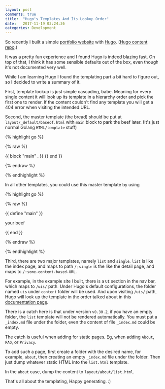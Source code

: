 ```yaml
---
layout: post
comments: true
title:  "Hugo's Templates And Its Lookup Order"
date:   2017-11-19 03:24:36
categories: Development
---
```


So recently I built a simple [portfolio website](https://toniachen.com/) with [Hugo](http://gohugo.io/). ([Hugo content repo](https://github.com/bobintornado/toniachen-hugo).) 

It was a pretty fun experience and I found Hugo is indeed blazing fast. On top of that, I think it has some sensible defaults out of the box, even though it's not documented very well.

While I am learning Hugo I found the templating part a bit hard to figure out, so I decided to write a summary of it.

First, template lookup is just simple cascading, babe. Meaning for every single content it will look up its template in a hierarchy order and pick the first one to render. If the content couldn't find any template you will get a 404 error when visiting the intended URL.

Second, the master template (the bread) should be put at `layout/_default/baseof.html` with `main` block to park the beef later. (It's just normal Golang `HTML/template` stuff)

{% highlight go %}

{% raw %}

{{ block "main" . }} {{ end }}

{% endraw %}

{% endhighlight %}

In all other templates, you could use this master template by using 


{% highlight go %}

{% raw %}

{{ define "main" }}

your beef

{{ end }}

{% endraw %}

{% endhighlight %}


Third, there are two major templates, namely `list` and `single`. `list` is like the index page, and maps to path `/`; `single` is the like the detail page, and maps to `/:some-content-based-URL`.

For example, in the example site I built, there is a `UI` section in the nav bar, which maps to `/uis/` path. Under Hugo's default configurations, the folder named `uis` under `content` folder will be used. And upon visiting `/uis/` path, Hugo will look up the template in the order talked about in this [documentation page](https://gohugo.io/templates/section-templates/#section-template-lookup-order). 

There is a catch here is that under version `v0.30.2`, if you have an empty folder, the `list` template will not be rendered automatically. You must put a `_index.md` file under the folder, even the content of file `_index.md` could be empty.

The catch is useful when adding for static pages. Eg, when adding `About`, `FAQ`, or `Privacy`.

To add such a page, first create a folder with the desired name, for example, `about`, then creating an empty `_index.md` file under the folder. Then just dump whatever static HTML into the `list.html` template. 

In the `about` case, dump the content to `layout/about/list.html`.

That's all about the templating, Happy generating. :)
